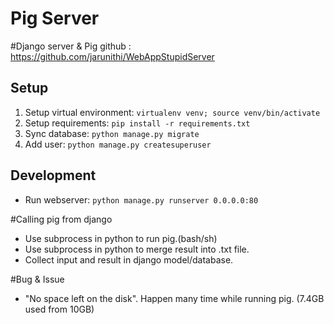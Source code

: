 # Pig Server
#Django server & Pig
github : https://github.com/jarunithi/WebAppStupidServer
## Setup

1. Setup virtual environment: `virtualenv venv; source venv/bin/activate`
2. Setup requirements: `pip install -r requirements.txt`
3. Sync database: `python manage.py migrate`
4. Add user: `python manage.py createsuperuser`

## Development

- Run webserver: `python manage.py runserver 0.0.0.0:80`

#Calling pig from django
- Use subprocess in python to run pig.(bash/sh)
- Use subprocess in python to merge result into .txt file.
- Collect input and result in django model/database.

#Bug & Issue
- "No space left on the disk". Happen many time while running pig. (7.4GB used from 10GB)

